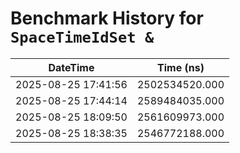 # Benchmark History for `SpaceTimeIdSet &`

| DateTime | Time (ns) |
|----------|----------|
| 2025-08-25 17:41:56 | 2502534520.000 |
| 2025-08-25 17:44:14 | 2589484035.000 |
| 2025-08-25 18:09:50 | 2561609973.000 |
| 2025-08-25 18:38:35 | 2546772188.000 |
